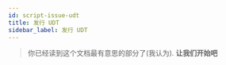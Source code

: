 ```yaml
---
id: script-issue-udt
title: 发行 UDT
sidebar_label: 发行 UDT
---
```


> 你已经读到这个文档最有意思的部分了(我认为). **让我们开始吧**

